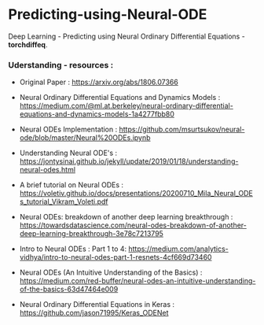 # Predicting-using-Neural-ODE
Deep Learning - Predicting using Neural Ordinary Differential Equations - **torchdiffeq**.


### Uderstanding - resources :

- Original Paper : https://arxiv.org/abs/1806.07366

- Neural Ordinary Differential Equations and Dynamics Models : https://medium.com/@ml.at.berkeley/neural-ordinary-differential-equations-and-dynamics-models-1a4277fbb80

- Neural ODEs Implementation : https://github.com/msurtsukov/neural-ode/blob/master/Neural%20ODEs.ipynb

- Understanding Neural ODE's : https://jontysinai.github.io/jekyll/update/2019/01/18/understanding-neural-odes.html

- A brief tutorial on Neural ODEs : https://voletiv.github.io/docs/presentations/20200710_Mila_Neural_ODEs_tutorial_Vikram_Voleti.pdf

- Neural ODEs: breakdown of another deep learning breakthrough : https://towardsdatascience.com/neural-odes-breakdown-of-another-deep-learning-breakthrough-3e78c7213795

- Intro to Neural ODEs : Part 1 to 4: https://medium.com/analytics-vidhya/intro-to-neural-odes-part-1-resnets-4cf669d73460

- Neural ODEs (An Intuitive Understanding of the Basics) : https://medium.com/red-buffer/neural-odes-an-intuitive-understanding-of-the-basics-63d47464e009

- Neural Ordinary Differential Equations in Keras : https://github.com/jason71995/Keras_ODENet

